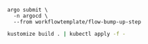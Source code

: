 

```
argo submit \
  -n argocd \
  --from workflowtemplate/flow-bump-up-step
```

```sh
kustomize build . | kubectl apply -f -
```